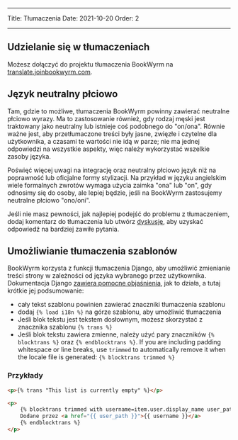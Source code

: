 - - -
Title: Tłumaczenia Date: 2021-10-20 Order: 2
- - -

## Udzielanie się w tłumaczeniach

Możesz dołączyć do projektu tłumaczenia BookWyrm na [translate.joinbookwyrm.com](https://translate.joinbookwyrm.com/).

## Język neutralny płciowo

Tam, gdzie to możliwe, tłumaczenia BookWyrm powinny zawierać neutralne płciowo wyrazy. Ma to zastosowanie również, gdy rodzaj męski jest traktowany jako neutralny lub istnieje coś podobnego do "on/ona". Równie ważne jest, aby przetłumaczone treści były jasne, zwięzłe i czytelne dla użytkownika, a czasami te wartości nie idą w parze; nie ma jednej odpowiedzi na wszystkie aspekty, więc należy wykorzystać wszelkie zasoby języka.

Poświęć więcej uwagi na integrację oraz neutralny płciowo język niż na poprawność lub oficjalne formy stylizacji. Na przykład w języku angielskim wiele formalnych zwrotów wymaga użycia zaimka "ona" lub "on", gdy odnosimy się do osoby, ale lepiej będzie, jeśli na BookWyrm zastosujemy neutralne płciowo "ono/oni".

Jeśli nie masz pewności, jak najlepiej podejść do problemu z tłumaczeniem, dodaj komentarz do tłumaczenia lub utwórz [dyskusję](https://translate.joinbookwyrm.com/project/bookwyrm/discussions), aby uzyskać odpowiedź na bardziej zawiłe pytania.

## Umożliwianie tłumaczenia szablonów

BookWyrm korzysta z funkcji tłumaczenia Django, aby umożliwić zmienianie treści strony w zależności od języka wybranego przez użytkownika. Dokumentacja Django [zawiera pomocne objaśnienia](https://docs.djangoproject.com/en/3.2/topics/i18n/translation/#internationalization-in-template-code), jak to działa, a tutaj krótkie jej podsumowanie:

* cały tekst szablonu powinien zawierać znaczniki tłumaczenia szablonu
* dodaj `{% load i18n %}` na górze szablonu, aby umożliwić tłumaczenia
* Jeśli blok tekstu jest tekstem dosłownym, możesz skorzystać z znacznika szablonu `{% trans %}`
* Jeśli blok tekstu zawiera zmienne, należy użyć pary znaczników `{% blocktrans %}` oraz `{% endblocktrans %}`. If you are including padding whitespace or line breaks, use `trimmed` to automatically remove it when the locale file is generated: `{% blocktrans trimmed %}`

### Przykłady

```html
<p>{% trans "This list is currently empty" %}</p>

<p>
    {% blocktrans trimmed with username=item.user.display_name user_path=item.user.local_path %}
    Dodane przez <a href="{{ user_path }}">{{ username }}</a>
    {% endblocktrans %}
</p>
```
